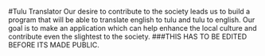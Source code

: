 #Tulu Translator
Our desire to contribute to the society leads us to build a program that will be able to translate english to tulu and tulu to english.
Our goal is to make an application which can help enhance the local culture and contribute even the slightest to the society.
###THIS HAS TO BE EDITED BEFORE ITS MADE PUBLIC.
